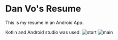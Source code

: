 # Dan Vo's Resume

This is my resume in an Android App. <br>

Kotlin and Android studio was used. 
![start](https://user-images.githubusercontent.com/77210680/107889708-4e88c480-6ec9-11eb-8aab-4713309a2cb9.PNG)
![main](https://user-images.githubusercontent.com/77210680/107889710-50528800-6ec9-11eb-8e03-9726a834e915.PNG)


